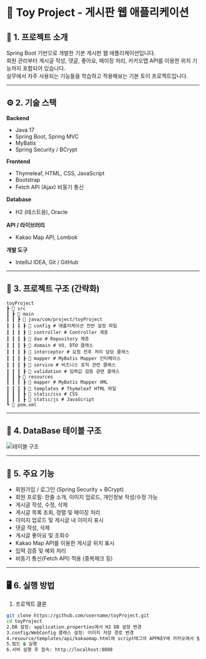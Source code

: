 # 📝 Toy Project - 게시판 웹 애플리케이션

## 📌 1. 프로젝트 소개
Spring Boot 기반으로 개발한 기본 게시판 웹 애플리케이션입니다.  
회원 관리부터 게시글 작성, 댓글, 좋아요, 페이징 처리, 카카오맵 API를 이용한 위치 기능까지 포함되어 있습니다.  
실무에서 자주 사용되는 기능들을 학습하고 적용해보는 기본 토이 프로젝트입니다.

---

## ⚙️ 2. 기술 스택

**Backend**  
- Java 17  
- Spring Boot, Spring MVC  
- MyBatis  
- Spring Security / BCrypt  

**Frontend**  
- Thymeleaf, HTML, CSS, JavaScript  
- Bootstrap  
- Fetch API (Ajax) 비동기 통신  

**Database**  
- H2 (테스트용), Oracle  

**API / 라이브러리**  
- Kakao Map API, Lombok  

**개발 도구**  
- IntelliJ IDEA, Git / GitHub  

---

## 📂 3. 프로젝트 구조 (간략화)
    toyProject
    ┣ 📂 src
    ┃ ┣ 📂 main
    ┃ ┃ ┣ 📂 java/com/project/toyProject
    ┃ ┃ ┃ ┣ 📂 config # 애플리케이션 전반 설정 파일
    ┃ ┃ ┃ ┣ 📂 controller # Controller 계층
    ┃ ┃ ┃ ┣ 📂 dao # Repository 계층
    ┃ ┃ ┃ ┣ 📂 domain # VO, DTO 클래스
    ┃ ┃ ┃ ┣ 📂 interceptor # 요청 전후 처리 담당 클래스
    ┃ ┃ ┃ ┣ 📂 mapper # MyBatis Mapper 인터페이스
    ┃ ┃ ┃ ┣ 📂 service # 비즈니스 로직 관련 클래스
    ┃ ┃ ┃ ┣ 📂 validation # 입력값 검증 관련 클래스
    ┃ ┃ ┣ 📂 resources
    ┃ ┃ ┃ ┣ 📂 mapper # MyBatis Mapper XML
    ┃ ┃ ┃ ┣ 📂 templates # Thymeleaf HTML 파일
    ┃ ┃ ┃ ┣ 📂 static/css # CSS
    ┃ ┃ ┃ ┣ 📂 static/js # JavaScript
    ┗ 📄 pom.xml

---

## 📝 4. DataBase 테이블 구조

![테이블 구조](https://github.com/user-attachments/assets/4a9138a0-6831-467c-a04a-5591563b38e7)

---

## 🚀 5. 주요 기능

- 회원가입 / 로그인 (Spring Security + BCrypt)  
- 회원 프로필: 한줄 소개, 이미지 업로드, 개인정보 작성/수정 가능  
- 게시글 작성, 수정, 삭제  
- 게시글 목록 조회, 정렬 및 페이징 처리  
- 이미지 업로드 및 게시글 내 이미지 표시  
- 댓글 작성, 삭제  
- 게시글 좋아요 및 조회수  
- Kakao Map API를 이용한 게시글 위치 표시  
- 입력 검증 및 예외 처리  
- 비동기 통신(Fetch API) 적용 (중복체크 등)  

---

## 🖥 6. 실행 방법

1. 프로젝트 클론
```bash
git clone https://github.com/username/toyProject.git
cd toyProject
2.DB 설정: application.properties에서 H2 DB 설정 변경
3.config/WebConfig 클래스 설정: 이미지 저장 경로 변경
4.resource/templates/api/kakaomap.html에 script태그의 APPKEY에 카카오에서 발급한 본인의 AppKey로 변경
5.빌드 & 실행
6.서버 실행 후 접속: http://localhost:8080
